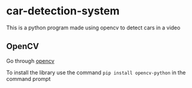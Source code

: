 # car-detection-system

This is a python program made using opencv to detect cars in a video

## OpenCV

Go through [opencv](https://docs.opencv.org/master/index.html)

To install the library use the command `pip install opencv-python` in the command prompt